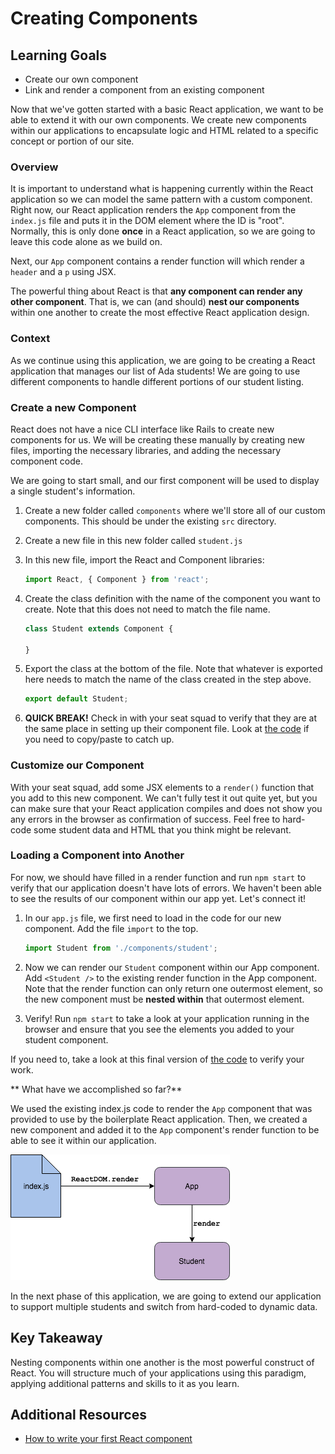 # Creating Components

## Learning Goals
- Create our own component
- Link and render a component from an existing component

Now that we've gotten started with a basic React application, we want to be able to extend it with our own components. We create new components within our applications to encapsulate logic and HTML related to a specific concept or portion of our site.

### Overview
It is important to understand what is happening currently within the React application so we can model the same pattern with a custom component. Right now, our React application renders the `App` component from the `index.js` file and puts it in the DOM element where the ID is "root". Normally, this is only done **once** in a React application, so we are going to leave this code alone as we build on.

Next, our `App` component contains a render function will which render a `header` and a `p` using JSX.

The powerful thing about React is that **any component can render any other component**. That is, we can (and should) **nest our components** within one another to create the most effective React application design.

### Context
As we continue using this application, we are going to be creating a React application that manages our list of Ada students! We are going to use different components to handle different portions of our student listing.

### Create a new Component
React does not have a nice CLI interface like Rails to create new components for us. We will be creating these manually by creating new files, importing the necessary libraries, and adding the necessary component code.

We are going to start small, and our first component will be used to display a single student's information.

1. Create a new folder called `components` where we'll store all of our custom components. This should be under the existing `src` directory.

1. Create a new file in this new folder called `student.js`

1. In this new file, import the React and Component libraries:
    ```javascript
    import React, { Component } from 'react';
    ```

1. Create the class definition with the name of the component you want to create. Note that this does not need to match the file name.
    ```javascript
    class Student extends Component {

    }
    ```

1. Export the class at the bottom of the file. Note that whatever is exported here needs to match the name of the class created in the step above.
    ```JavaScript
    export default Student;
    ```

1. **QUICK BREAK!** Check in with your seat squad to verify that they are at the same place in setting up their component file. Look at [the code](https://github.com/AdaGold/react-hello-world/blob/part-1/src/components/student.js) if you need to copy/paste to catch up.

### Customize our Component

With your seat squad, add some JSX elements to a `render()` function that you add to this new component. We can't fully test it out quite yet, but you can make sure that your React application compiles and does not show you any errors in the browser as confirmation of success. Feel free to hard-code some student data and HTML that you think might be relevant.

### Loading a Component into Another
For now, we should have filled in a render function and run `npm start` to verify that our application doesn't have lots of errors. We haven't been able to see the results of our component within our app yet. Let's connect it!

1. In our `app.js` file, we first need to load in the code for our new component. Add the file `import` to the top.
    ```JavaScript
    import Student from './components/student';
    ```

1. Now we can render our `Student` component within our App component. Add `<Student />` to the existing render function in the App component. Note that the render function can only return one outermost element, so the new component must be **nested within** that outermost element.

1. Verify! Run `npm start` to take a look at your application running in the browser and ensure that you see the elements you added to your student component.

If you need to, take a look at this final version of [the code](https://github.com/AdaGold/react-hello-world/tree/part-2/src) to verify your work.

** What have we accomplished so far?**

We used the existing index.js code to render the `App` component that was provided to use by the boilerplate React application. Then, we created a new component and added it to the `App` component's render function to be able to see it within our application.

![basic component setup](images/basic-components.png)

In the next phase of this application, we are going to extend our application to support multiple students and switch from hard-coded to dynamic data.

## Key Takeaway
Nesting components within one another is the most powerful construct of React. You will structure much of your applications using this paradigm, applying additional patterns and skills to it as you learn.

## Additional Resources
- [How to write your first React component](https://medium.freecodecamp.org/how-to-write-your-first-react-js-component-d728d759cabc)

